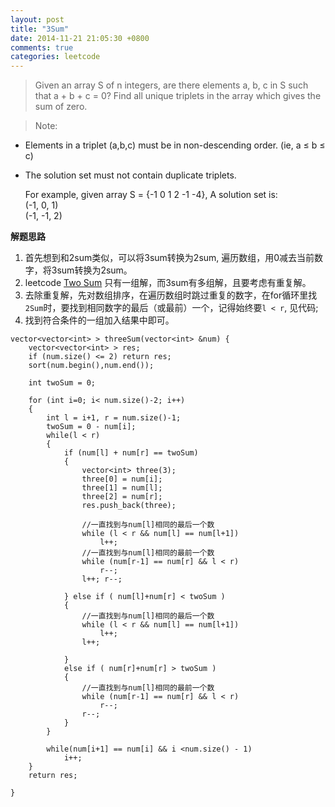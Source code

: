 ```yaml
---
layout: post
title: "3Sum"
date: 2014-11-21 21:05:30 +0800
comments: true
categories: leetcode 
---
```

>Given an array S of n integers, are there elements a, b, c in S such that a + b + c = 0? Find all unique triplets in the array which gives the sum of zero.

>Note:  
* Elements in a triplet (a,b,c) must be in non-descending order. (ie, a ≤ b ≤ c)  
* The solution set must not contain duplicate triplets.  

    For example, given array S = {-1 0 1 2 -1 -4}, A solution set is:  
    (-1, 0, 1)  
    (-1, -1, 2) 
    
    
<!--more-->   
**解题思路**  
1. 首先想到和2sum类似，可以将3sum转换为2sum, 遍历数组，用0减去当前数字，将3sum转换为2sum。  
2. leetcode  [Two Sum](https://oj.leetcode.com/problems/two-sum/) 只有一组解，而3sum有多组解，且要考虑有重复解。  
3. 去除重复解，先对数组排序，在遍历数组时跳过重复的数字，在for循环里找`2Sum`时，要找到相同数字的最后（或最前）一个，记得始终要`l < r`, 见代码;  
4. 找到符合条件的一组加入结果中即可。  

```
vector<vector<int> > threeSum(vector<int> &num) {
    vector<vector<int> > res;
    if (num.size() <= 2) return res;
    sort(num.begin(),num.end());
    
    int twoSum = 0;

    for (int i=0; i< num.size()-2; i++)
    {
        int l = i+1, r = num.size()-1;
        twoSum = 0 - num[i];
        while(l < r)
        {
            if (num[l] + num[r] == twoSum)
            {
                vector<int> three(3);
                three[0] = num[i];
                three[1] = num[l];
                three[2] = num[r];
                res.push_back(three);
                
                //一直找到与num[l]相同的最后一个数
                while (l < r && num[l] == num[l+1])
                    l++;
                //一直找到与num[l]相同的最前一个数
                while (num[r-1] == num[r] && l < r)
                    r--;
                l++; r--;
                
            } else if ( num[l]+num[r] < twoSum )
            {
                //一直找到与num[l]相同的最后一个数
                while (l < r && num[l] == num[l+1])
                    l++;
                l++;

            }
            else if ( num[r]+num[r] > twoSum )
            {
                //一直找到与num[l]相同的最前一个数
                while (num[r-1] == num[r] && l < r)
                    r--;
                r--;
            }
        }
        
        while(num[i+1] == num[i] && i <num.size() - 1)
            i++;
    }
    return res;
    
}

```